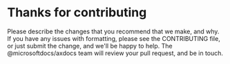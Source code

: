 # Thanks for contributing

Please describe the changes that you recommend that we make, and why. If you have any issues with formatting, please see the CONTRIBUTING file, or just submit the change, and we'll be happy to help. The @microsoftdocs/axdocs team will review your pull request, and be in touch. 
